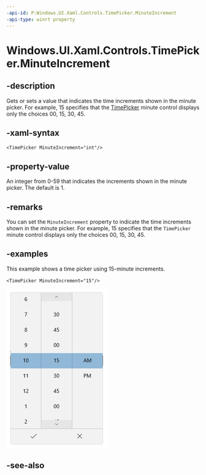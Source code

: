 ```yaml
---
-api-id: P:Windows.UI.Xaml.Controls.TimePicker.MinuteIncrement
-api-type: winrt property
---
```


<!-- Property syntax
public int MinuteIncrement { get;  set; }
-->

# Windows.UI.Xaml.Controls.TimePicker.MinuteIncrement

## -description
Gets or sets a value that indicates the time increments shown in the minute picker. For example, 15 specifies that the [TimePicker](timepicker.md) minute control displays only the choices 00, 15, 30, 45.



## -xaml-syntax
```xaml
<TimePicker MinuteIncrement="int"/>
```

## -property-value

An integer from 0-59 that indicates the increments shown in the minute picker. The default is 1.

## -remarks

You can set the `MinuteIncrement` property to indicate the time increments shown in the minute picker. For example, 15 specifies that the `TimePicker` minute control displays only the choices 00, 15, 30, 45.

## -examples

This example shows a time picker using 15-minute increments.

```xaml
<TimePicker MinuteIncrement="15"/>
```

![A time picker showing 15 minute increments.](images/date-time/time-picker-minute-increment.png)

## -see-also
